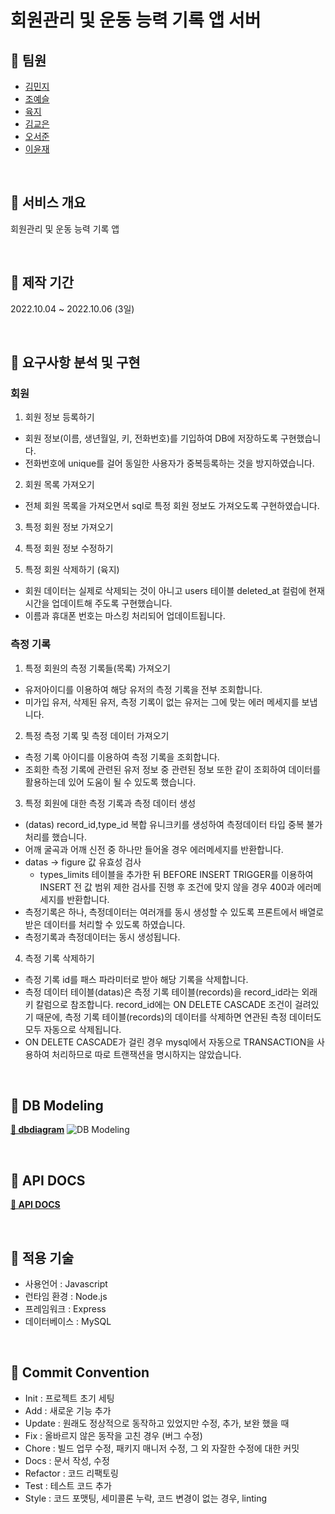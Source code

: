 # 회원관리 및 운동 능력 기록 앱 서버

## 📌 팀원

- [김민지](https://github.com/enddl3224)
- [조예슬](https://github.com/eungang3)
- [육지](https://github.com/azure928)
- [김교은](https://github.com/gyoeun666)
- [오서준](https://github.com/Pi-ren)
- [이윤재](https://github.com/Yunjae53)

<br/>

## 📌 서비스 개요

회원관리 및 운동 능력 기록 앱

<br/>

## 📌 제작 기간

2022.10.04 ~ 2022.10.06 (3일)

<br/>

## 📌 요구사항 분석 및 구현

### 회원

1. 회원 정보 등록하기

- 회원 정보(이름, 생년월일, 키, 전화번호)를 기입하여 DB에 저장하도록 구현했습니다.
- 전화번호에 unique를 걸어 동일한 사용자가 중복등록하는 것을 방지하였습니다.

2. 회원 목록 가져오기

- 전체 회원 목록을 가져오면서 sql로 특정 회원 정보도 가져오도록 구현하였습니다.

3. 특정 회원 정보 가져오기

4. 특정 회원 정보 수정하기

5. 특정 회원 삭제하기 (육지)

- 회원 데이터는 실제로 삭제되는 것이 아니고 users 테이블 deleted_at 컬럼에 현재 시간을 업데이트해 주도록 구현했습니다.
- 이름과 휴대폰 번호는 마스킹 처리되어 업데이트됩니다.

### 측정 기록

1. 특정 회원의 측정 기록들(목록) 가져오기

- 유저아이디를 이용하여 해당 유저의 측정 기록을 전부 조회합니다.
- 미가입 유저, 삭제된 유저, 측정 기록이 없는 유저는 그에 맞는 에러 메세지를 보냅니다.

2. 특정 측정 기록 및 측정 데이터 가져오기

- 측정 기록 아이디를 이용하여 측정 기록을 조회합니다.
- 조회한 측정 기록에 관련된 유저 정보 중 관련된 정보 또한 같이 조회하여 데이터를 활용하는데 있어 도움이 될 수 있도록 했습니다.

3. 특정 회원에 대한 측정 기록과 측정 데이터 생성

- (datas) record_id,type_id 복합 유니크키를 생성하여 측정데이터 타입 중복 불가 처리를 했습니다.
- 어깨 굴곡과 어깨 신전 중 하나만 들어올 경우 에러메세지를 반환합니다.
- datas -> figure 값 유효성 검사
  - types_limits 테이블을 추가한 뒤 BEFORE INSERT TRIGGER를 이용하여 INSERT 전 값 범위 제한 검사를 진행 후 조건에 맞지 않을 경우 400과 에러메세지를 반환합니다.
- 측정기록은 하나, 측정데이터는 여러개를 동시 생성할 수 있도록 프론트에서 배열로 받은 데이터를 처리할 수 있도록 하였습니다.
- 측정기록과 측정데이터는 동시 생성됩니다.

4. 측정 기록 삭제하기

- 측정 기록 id를 패스 파라미터로 받아 해당 기록을 삭제합니다.
- 측정 데이터 테이블(datas)은 측정 기록 테이블(records)을 record_id라는 외래키 칼럼으로 참조합니다. record_id에는 ON DELETE CASCADE 조건이 걸려있기 때문에, 측정 기록 테이블(records)의 데이터를 삭제하면 연관된 측정 데이터도 모두 자동으로 삭제됩니다.
- ON DELETE CASCADE가 걸린 경우 mysql에서 자동으로 TRANSACTION을 사용하여 처리하므로 따로 트랜잭션을 명시하지는 않았습니다.

<br/>

## 📌 DB Modeling

**[🔗 dbdiagram](https://dbdiagram.io/d/633c1ad6f0018a1c5f8e9f86)**
![DB Modeling](https://i.imgur.com/MPawXVa.png)

<br>

## 📌 API DOCS

**[🔗 API DOCS](https://charmed-skirt-18c.notion.site/3-api-da65b8473dee41daacea0ae879adc958)**

<br/>

## 📌 적용 기술

- 사용언어 : Javascript
- 런타임 환경 : Node.js
- 프레임워크 : Express
- 데이터베이스 : MySQL

<br/>

## 📌 Commit Convention

- Init : 프로젝트 초기 세팅
- Add : 새로운 기능 추가
- Update : 원래도 정상적으로 동작하고 있었지만 수정, 추가, 보완 했을 때
- Fix : 올바르지 않은 동작을 고친 경우 (버그 수정)
- Chore : 빌드 업무 수정, 패키지 매니저 수정, 그 외 자잘한 수정에 대한 커밋
- Docs : 문서 작성, 수정
- Refactor : 코드 리팩토링
- Test : 테스트 코드 추가
- Style : 코드 포맷팅, 세미콜론 누락, 코드 변경이 없는 경우, linting
